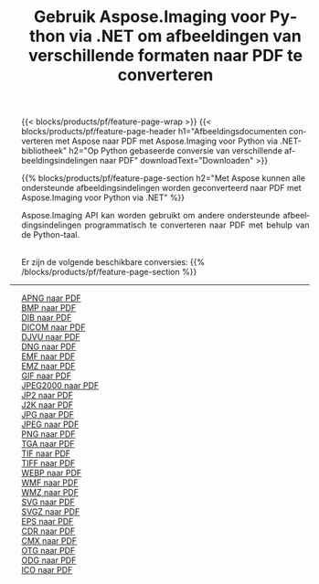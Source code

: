 ﻿---
title: Gebruik Aspose.Imaging voor Python via .NET om afbeeldingen van verschillende formaten naar PDF te converteren 
weight: 3920
url: /nl/python-net/conversion/to/pdf 
lang: nl
langdirlevel: 2
locales: zh-hans,ja,it,ru,de,es,fr,nl,id,lt,pl,pt,vi,tr,ko,zh-hant,ar,hi,th,sv,cs,uk,he
description: U kunt Aspose.Imaging voor Python gebruiken via de .NET-bibliotheek om van verschillende formaten naar PDF te converteren
---

{{< blocks/products/pf/feature-page-wrap >}}
{{< blocks/products/pf/feature-page-header h1="Afbeeldingsdocumenten converteren met Aspose naar PDF met Aspose.Imaging voor Python via .NET-bibliotheek" h2="Op Python gebaseerde conversie van verschillende afbeeldingsindelingen naar PDF" downloadText="Downloaden" >}}


{{% blocks/products/pf/feature-page-section  h2="Met Aspose kunnen alle ondersteunde afbeeldingsindelingen worden geconverteerd naar PDF met Aspose.Imaging voor Python via .NET" %}}
<p align=justify>Aspose.Imaging API kan worden gebruikt om andere ondersteunde afbeeldingsindelingen programmatisch te converteren naar PDF met behulp van de Python-taal.</p>
<br/>
Er zijn de volgende beschikbare conversies:
{{% /blocks/products/pf/feature-page-section %}}
<div class="container-fluid productfamilypage bg-gray">
    <div class="convertypes bg-gray agp-content section">
        <div class="container">
		<hr style="margin-left:-20px;"/>
		<div class="row other-converters">
		    <div class='col-md-2 other-converter remove-lp remove-rp'><a href="/imaging/nl/python-net/conversion/apng-to-pdf" >APNG naar PDF</a></div>
<div class='col-md-2 other-converter remove-lp remove-rp'><a href="/imaging/nl/python-net/conversion/bmp-to-pdf" >BMP naar PDF</a></div>
<div class='col-md-2 other-converter remove-lp remove-rp'><a href="/imaging/nl/python-net/conversion/dib-to-pdf" >DIB naar PDF</a></div>
<div class='col-md-2 other-converter remove-lp remove-rp'><a href="/imaging/nl/python-net/conversion/dicom-to-pdf" >DICOM naar PDF</a></div>
<div class='col-md-2 other-converter remove-lp remove-rp'><a href="/imaging/nl/python-net/conversion/djvu-to-pdf" >DJVU naar PDF</a></div>
<div class='col-md-2 other-converter remove-lp remove-rp'><a href="/imaging/nl/python-net/conversion/dng-to-pdf" >DNG naar PDF</a></div>
<div class='col-md-2 other-converter remove-lp remove-rp'><a href="/imaging/nl/python-net/conversion/emf-to-pdf" >EMF naar PDF</a></div>
<div class='col-md-2 other-converter remove-lp remove-rp'><a href="/imaging/nl/python-net/conversion/emz-to-pdf" >EMZ naar PDF</a></div>
<div class='col-md-2 other-converter remove-lp remove-rp'><a href="/imaging/nl/python-net/conversion/gif-to-pdf" >GIF naar PDF</a></div>
<div class='col-md-2 other-converter remove-lp remove-rp'><a href="/imaging/nl/python-net/conversion/jpeg2000-to-pdf" >JPEG2000 naar PDF</a></div>
<div class='col-md-2 other-converter remove-lp remove-rp'><a href="/imaging/nl/python-net/conversion/jp2-to-pdf" >JP2 naar PDF</a></div>
<div class='col-md-2 other-converter remove-lp remove-rp'><a href="/imaging/nl/python-net/conversion/j2k-to-pdf" >J2K naar PDF</a></div>
<div class='col-md-2 other-converter remove-lp remove-rp'><a href="/imaging/nl/python-net/conversion/jpg-to-pdf" >JPG naar PDF</a></div>
<div class='col-md-2 other-converter remove-lp remove-rp'><a href="/imaging/nl/python-net/conversion/jpeg-to-pdf" >JPEG naar PDF</a></div>
<div class='col-md-2 other-converter remove-lp remove-rp'><a href="/imaging/nl/python-net/conversion/png-to-pdf" >PNG naar PDF</a></div>
<div class='col-md-2 other-converter remove-lp remove-rp'><a href="/imaging/nl/python-net/conversion/tga-to-pdf" >TGA naar PDF</a></div>
<div class='col-md-2 other-converter remove-lp remove-rp'><a href="/imaging/nl/python-net/conversion/tif-to-pdf" >TIF naar PDF</a></div>
<div class='col-md-2 other-converter remove-lp remove-rp'><a href="/imaging/nl/python-net/conversion/tiff-to-pdf" >TIFF naar PDF</a></div>
<div class='col-md-2 other-converter remove-lp remove-rp'><a href="/imaging/nl/python-net/conversion/webp-to-pdf" >WEBP naar PDF</a></div>
<div class='col-md-2 other-converter remove-lp remove-rp'><a href="/imaging/nl/python-net/conversion/wmf-to-pdf" >WMF naar PDF</a></div>
<div class='col-md-2 other-converter remove-lp remove-rp'><a href="/imaging/nl/python-net/conversion/wmz-to-pdf" >WMZ naar PDF</a></div>
<div class='col-md-2 other-converter remove-lp remove-rp'><a href="/imaging/nl/python-net/conversion/svg-to-pdf" >SVG naar PDF</a></div>
<div class='col-md-2 other-converter remove-lp remove-rp'><a href="/imaging/nl/python-net/conversion/svgz-to-pdf" >SVGZ naar PDF</a></div>
<div class='col-md-2 other-converter remove-lp remove-rp'><a href="/imaging/nl/python-net/conversion/eps-to-pdf" >EPS naar PDF</a></div>
<div class='col-md-2 other-converter remove-lp remove-rp'><a href="/imaging/nl/python-net/conversion/cdr-to-pdf" >CDR naar PDF</a></div>
<div class='col-md-2 other-converter remove-lp remove-rp'><a href="/imaging/nl/python-net/conversion/cmx-to-pdf" >CMX naar PDF</a></div>
<div class='col-md-2 other-converter remove-lp remove-rp'><a href="/imaging/nl/python-net/conversion/otg-to-pdf" >OTG naar PDF</a></div>
<div class='col-md-2 other-converter remove-lp remove-rp'><a href="/imaging/nl/python-net/conversion/odg-to-pdf" >ODG naar PDF</a></div>
<div class='col-md-2 other-converter remove-lp remove-rp'><a href="/imaging/nl/python-net/conversion/ico-to-pdf" >ICO naar PDF</a></div>
                </div>
        </div>
    </div>
</div>
<br/>

